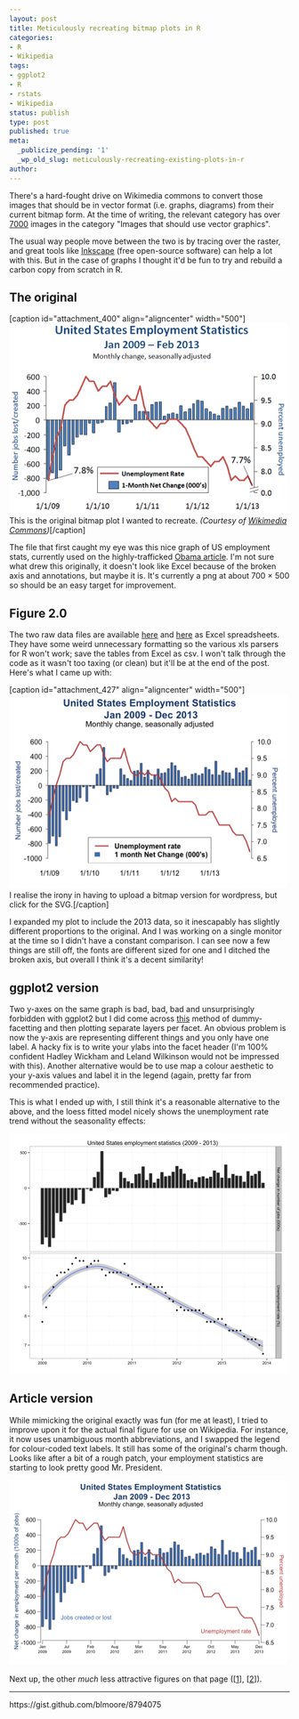 ```yaml
---
layout: post
title: Meticulously recreating bitmap plots in R
categories:
- R
- Wikipedia
tags:
- ggplot2
- R
- rstats
- Wikipedia
status: publish
type: post
published: true
meta:
  _publicize_pending: '1'
  _wp_old_slug: meticulously-recreating-existing-plots-in-r
author: 
---
```

<p>There's a hard-fought drive on Wikimedia commons to convert those images that should be in vector format (i.e. graphs, diagrams) from their current bitmap form. At the time of writing, the relevant category has over <a href="https://commons.wikimedia.org/wiki/Category:Images_that_should_use_vector_graphics" target="_blank">7000</a> images in the category "Images that should use vector graphics".</p>
<p>The usual way people move between the two is by tracing over the raster, and great tools like <a href="http://www.inkscape.org/en/" target="_blank">Inkscape</a> (free open-source software) can help a lot with this. But in the case of graphs I thought it'd be fun to try and rebuild a carbon copy from scratch in R.</p>
<h2>The original</h2>
<p>[caption id="attachment_400" align="aligncenter" width="500"]<a href="http://benjaminlmoore.files.wordpress.com/2014/02/original.png"><img class="size-large wp-image-400" alt="This is the original bitmap plot I wanted to recreate." src="img/original.png?w=500" width="500" height="343" /></a> This is the original bitmap plot I wanted to recreate. <em>(Courtesy of <a href="https://commons.wikimedia.org/wiki/File:US_EmpStatsBLS_Jan09-Feb13.png" target="_blank">Wikimedia Commons</a>)</em>[/caption]</p>
<p>The file that first caught my eye was this nice graph of US employment stats, currently used on the highly-trafficked <a href="https://en.wikipedia.org/wiki/Barack_Obama" target="_blank">Obama article</a>. I'm not sure what drew this originally, it doesn't look like Excel because of the broken axis and annotations, but maybe it is. It's currently a png at about 700 × 500 so should be an easy target for improvement.</p>
<h2>Figure 2.0</h2>
<p>The two raw data files are available <a href="http://data.bls.gov/timeseries/LNS14000000" target="_blank">here</a> and <a href="http://data.bls.gov/timeseries/CES0000000001?output_view=net_1mth" target="_blank">here</a> as Excel spreadsheets. They have some weird unnecessary formatting so the various xls parsers for R won't work; save the tables from Excel as csv. I won't talk through the code as it wasn't too taxing (or clean) but it'll be at the end of the post. Here's what I came up with:</p>
<p>[caption id="attachment_427" align="aligncenter" width="500"]<a href="https://upload.wikimedia.org/wikipedia/commons/2/25/US_Employment_Statistics.svg"><img class="size-large wp-image-427 " alt="I realise the irony in having to upload a bitmap version for wordpress, but click for the SVG." src="img/recre_v5.png?w=500" width="500" height="349" /></a> I realise the irony in having to upload a bitmap version for wordpress, but click for the SVG.[/caption]</p>
<p>I expanded my plot to include the 2013 data, so it inescapably has slightly different proportions to the original. And I was working on a single monitor at the time so I didn't have a constant comparison. I can see now a few things are still off, the fonts are different sized for one and I ditched the broken axis, but overall I think it's a decent similarity!</p>
<h2>ggplot2 version</h2>
<p>Two y-axes on the same graph is bad, bad, bad and unsurprisingly forbidden with ggplot2 but I did come across <a href="http://rwiki.sciviews.org/doku.php?id=tips:graphics-ggplot2:aligntwoplots" target="_blank">this</a> method of dummy-facetting and then plotting separate layers per facet. An obvious problem is now the y-axis are representing different things and you only have one label. A hacky fix is to write your ylabs into the facet header (I'm 100% confident Hadley Wickham and Leland Wilkinson would not be impressed with this). Another alternative would be to use map a colour aesthetic to your y-axis values and label it in the legend (again, pretty far from recommended practice).</p>
<p>This is what I ended up with, I still think it's a reasonable alternative to the above, and the loess fitted model nicely shows the unemployment rate trend without the seasonality effects:</p>
<p><a href="http://benjaminlmoore.files.wordpress.com/2014/02/ggplot_bitmap.png"><img class="aligncenter size-large wp-image-413" alt="ggplot_bitmap" src="img/ggplot_bitmap.png?w=500" width="500" height="432" /></a></p>
<h2>Article version</h2>
<p>While mimicking the original exactly was fun (for me at least), I tried to improve upon it for the actual final figure for use on Wikipedia. For instance, it now uses unambiguous month abbreviations, and I swapped the legend for colour-coded text labels. It still has some of the original's charm though. Looks like after a bit of a rough patch, your employment statistics are starting to look pretty good Mr. President.</p>
<p><a href="http://benjaminlmoore.files.wordpress.com/2014/02/new_v2.png"><img class="aligncenter size-large wp-image-431" alt="new_v2" src="img/new_v2.png?w=500" width="500" height="332" /></a></p>
<p>Next up, the other <em>much</em> less attractive figures on that page ([<a href="https://en.wikipedia.org/wiki/File:U.S._Total_Deficits_vs._National_Debt_Increases_2001-2010.png" target="_blank">1</a>], [<a href="https://en.wikipedia.org/wiki/File:PPACA_Premium_Chart.jpg" target="_blank">2</a>]).</p>
<hr />
<p>https://gist.github.com/blmoore/8794075</p>
